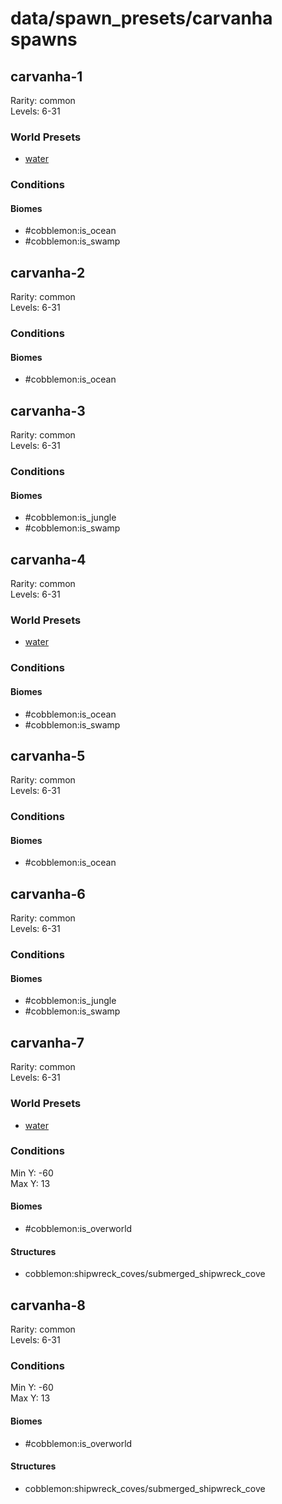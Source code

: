 # data/spawn_presets/carvanha spawns  
  
## carvanha-1  
Rarity: common  
Levels: 6-31  
  
### World Presets  
* [water](/data/world_presets/water.md)  
  
### Conditions  
  
#### Biomes  
  * #cobblemon:is_ocean
  * #cobblemon:is_swamp
  
  
## carvanha-2  
Rarity: common  
Levels: 6-31  
  
### Conditions  
  
#### Biomes  
  * #cobblemon:is_ocean
  
  
## carvanha-3  
Rarity: common  
Levels: 6-31  
  
### Conditions  
  
#### Biomes  
  * #cobblemon:is_jungle
  * #cobblemon:is_swamp
  
  
## carvanha-4  
Rarity: common  
Levels: 6-31  
  
### World Presets  
* [water](/data/world_presets/water.md)  
  
### Conditions  
  
#### Biomes  
  * #cobblemon:is_ocean
  * #cobblemon:is_swamp
  
  
## carvanha-5  
Rarity: common  
Levels: 6-31  
  
### Conditions  
  
#### Biomes  
  * #cobblemon:is_ocean
  
  
## carvanha-6  
Rarity: common  
Levels: 6-31  
  
### Conditions  
  
#### Biomes  
  * #cobblemon:is_jungle
  * #cobblemon:is_swamp
  
  
## carvanha-7  
Rarity: common  
Levels: 6-31  
  
### World Presets  
* [water](/data/world_presets/water.md)  
  
### Conditions  
Min Y: -60  
Max Y: 13  
  
#### Biomes  
  * #cobblemon:is_overworld
  
  
#### Structures  
  * cobblemon:shipwreck_coves/submerged_shipwreck_cove
  
  
## carvanha-8  
Rarity: common  
Levels: 6-31  
  
### Conditions  
Min Y: -60  
Max Y: 13  
  
#### Biomes  
  * #cobblemon:is_overworld
  
  
#### Structures  
  * cobblemon:shipwreck_coves/submerged_shipwreck_cove
  
